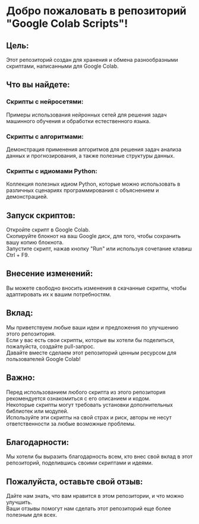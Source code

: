# Добро пожаловать в репозиторий "Google Colab Scripts"!
## Цель:
Этот репозиторий создан для хранения и обмена разнообразными скриптами, написанными для Google Colab.  
## Что вы найдете:
### Скрипты с нейросетями:
Примеры использования нейронных сетей для решения задач машинного обучения и обработки естественного языка.  
### Скрипты с алгоритмами:
Демонстрация применения алгоритмов для решения задач анализа данных и прогнозирования, а также полезные структуры данных.   
### Скрипты с идиомами Python:
Коллекция полезных идиом Python, которые можно использовать в различных сценариях программирования с объяснением и демонстрацией.   
## Запуск скриптов:
Откройте скрипт в Google Colab.  
Скопируйте блокнот на ваш Google диск, для того, чтобы сохранить вашу копию блокнота.  
Запустите скрипт, нажав кнопку "Run" или используя сочетание клавиш Ctrl + F9.  
## Внесение изменений:
Вы можете свободно вносить изменения в скачанные скрипты, чтобы адаптировать их к вашим потребностям.  
## Вклад:
Мы приветствуем любые ваши идеи и предложения по улучшению этого репозитория.  
Если у вас есть свои скрипты, которые вы хотели бы поделиться, пожалуйста, создайте pull-запрос.  
Давайте вместе сделаем этот репозиторий ценным ресурсом для пользователей Google Colab!  
## Важно:
Перед использованием любого скрипта из этого репозитория рекомендуется ознакомиться с его описанием и кодом.  
Некоторые скрипты могут требовать установки дополнительных библиотек или модулей.  
Используйте эти скрипты на свой страх и риск, авторы не несут ответственности за любые возможные проблемы.  
## Благодарности:
Мы хотели бы выразить благодарность всем, кто внес свой вклад в этот репозиторий, поделившись своими скриптами и идеями.  
## Пожалуйста, оставьте свой отзыв:
Дайте нам знать, что вам нравится в этом репозитории, и что можно улучшить.  
Ваши отзывы помогут нам сделать этот репозиторий еще более полезным для всех.  
